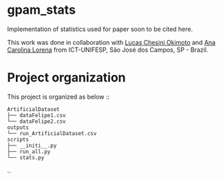# gpam_stats

Implementation of statistics used for paper soon to be cited here.

This work was done in collaboration with [Lucas Chesini Okimoto](https://www.linkedin.com/in/lucas-chesini-okimoto-76646925/) and [Ana Carolina Lorena](http://lattes.cnpq.br/3451628262694747) from ICT-UNIFESP, São José dos Campos, SP - Brazil.

# Project organization 

This project is organized as below
::

    ArtificialDataset
    ├── dataFelipe1.csv
    └── dataFelipe2.csv
    outputs
    └── run_ArtificialDataset.csv
    scripts
    ├── __initi__.py
    ├── run_all.py
    └── stats.py

..
